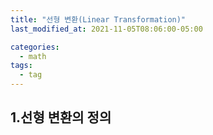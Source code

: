 ```yaml
---
title: "선형 변환(Linear Transformation)"
last_modified_at: 2021-11-05T08:06:00-05:00

categories:
  - math
tags:
  - tag
---
```

## 1.선형 변환의 정의
